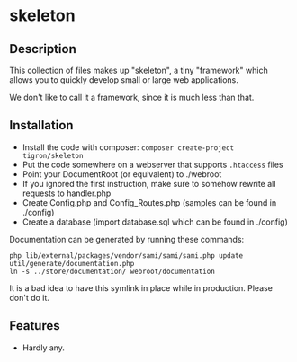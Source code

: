 # skeleton

## Description

This collection of files makes up "skeleton", a tiny "framework" which
allows you to quickly develop small or large web applications.

We don't like to call it a framework, since it is much less than that.

## Installation

  * Install the code with composer: `composer create-project tigron/skeleton`
  * Put the code somewhere on a webserver that supports `.htaccess` files
  * Point your DocumentRoot (or equivalent) to ./webroot
  * If you ignored the first instruction, make sure to somehow rewrite all requests to handler.php
  * Create Config.php and Config_Routes.php (samples can be found in ./config)
  * Create a database (import database.sql which can be found in ./config)


Documentation can be generated by running these commands:

    php lib/external/packages/vendor/sami/sami/sami.php update util/generate/documentation.php
    ln -s ../store/documentation/ webroot/documentation

It is a bad idea to have this symlink in place while in production. Please don't do it.

## Features

  * Hardly any.

